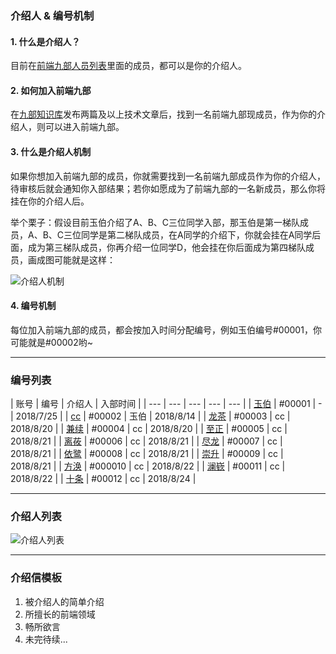 
### 介绍人 & 编号机制

#### 1. 什么是介绍人？
目前在[前端九部人员列表](https://github.com/orgs/frontend9/people)里面的成员，都可以是你的介绍人。

#### 2. 如何加入前端九部
在[九部知识库](https://github.com/frontend9/fe9-library/issues)发布两篇及以上技术文章后，找到一名前端九部现成员，作为你的介绍人，则可以进入前端九部。

#### 3. 什么是介绍人机制
如果你想加入前端九部的成员，你就需要找到一名前端九部成员作为你的介绍人，待审核后就会通知你入部结果；若你如愿成为了前端九部的一名新成员，那么你将挂在你的介绍人后。

举个栗子：假设目前玉伯介绍了A、B、C三位同学入部，那玉伯是第一梯队成员，A、B、C三位同学是第二梯队成员，在A同学的介绍下，你就会挂在A同学后面，成为第三梯队成员，你再介绍一位同学D，他会挂在你后面成为第四梯队成员，画成图可能就是这样：

![介绍人机制](https://gw.alipayobjects.com/zos/rmsportal/NlhfcAyQqmQxMfaAPEkQ.png)

#### 4. 编号机制
每位加入前端九部的成员，都会按加入时间分配编号，例如玉伯编号#00001，你可能就是#00002哟~

---

### 编号列表
| 账号 | 编号 | 介绍人 | 入部时间 |
| --- | --- | --- | --- | --- |
| [玉伯](https://github.com/lifesinger) | #00001 | - | 2018/7/25 |
| [cc](https://github.com/acodercc) | #00002 | 玉伯 | 2018/8/14 |
| [龙茶](https://github.com/focus7eleven) | #00003 | cc | 2018/8/20 |
| [兼续](https://github.com/rdmclin2) | #00004 | cc | 2018/8/20 |
| [至正](https://github.com/chenkan) | #00005 | cc | 2018/8/21 |
| [离莜](https://github.com/liyouu) | #00006 | cc | 2018/8/21 |
| [尽龙](https://github.com/brickspert) | #00007 | cc | 2018/8/21 |
| [依鹭](https://github.com/Ariel-Cheng) | #00008 | cc | 2018/8/21 |
| [崇升](https://github.com/pinggod) | #00009 | cc | 2018/8/21 |
| [方涣](https://github.com/Deturium) | #000010 | cc | 2018/8/22 |
| [澜嵚](https://github.com/shaozj) | #00011 | cc | 2018/8/22 |
| [十条](https://github.com/LeezQ) | #00012 | cc | 2018/8/24 |

---

### 介绍人列表
![介绍人列表](https://gw.alipayobjects.com/zos/rmsportal/kqxQDcsUmPzlUlUcTKgY.png)

---

### 介绍信模板
1. 被介绍人的简单介绍
2. 所擅长的前端领域
3. 畅所欲言
4. 未完待续...
